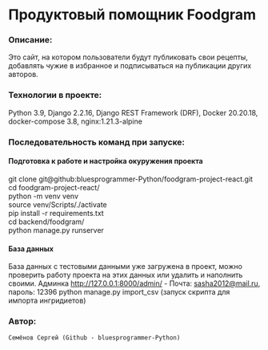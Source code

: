 # Продуктовый помощник Foodgram


### Описание: 
  Это сайт, на котором пользователи будут публиковать свои рецепты, добавлять чужие в избранное и подписываться на публикации других авторов.


### Технологии в проекте:
  Python 3.9, Django 2.2.16, Django REST Framework (DRF), Docker 20.20.18,  
  docker-compose 3.8, nginx:1.21.3-alpine
  

### Последовательность команд при запуске:


#### Подготовка к работе и настройка окуружения проекта
git clone git@github:bluesprogrammer-Python/foodgram-project-react.git  
cd foodgram-project-react/  
python -m venv venv  
source venv/Scripts/./activate  
pip install -r requirements.txt  
cd backend/foodgram/  
python manage.py runserver

#### База данных
База данных с тестовыми данными уже загружена в проект, можно проверить работу проекта на этих данных
или удалить и наполнить своими.
Админка http://127.0.0.1:8000/admin/ - Почта: sasha2012@mail.ru, пароль: 12396
python manage.py import_csv (запуск скрипта для импорта ингридиетов)

### Автор:
 	Семёнов Сергей (Github - bluesprogrammer-Python)
